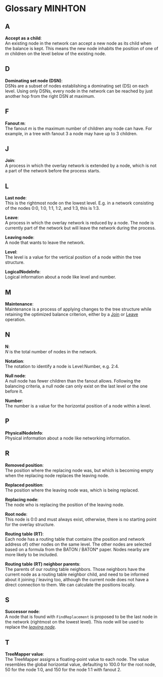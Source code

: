 # Glossary MINHTON

## A

**Accept as a child**:<br />
An existing node in the network can accept a new node as its child when the balance is kept.
This means the new node inhabits the position of one of *m* children on the level below of the existing node.

## D

**Dominating set node (DSN)**:<br />
DSNs are a subset of nodes establishing a dominating set (DS) on each level.
Using only DSNs, every node in the network can be reached by just another hop from the right DSN at maximum.

## F

**Fanout m**:<br />
The fanout *m* is the maximum number of children any node can have.
For example, in a tree with fanout 3 a node may have up to 3 children.

## J

**Join**:<br />
A process in which the overlay network is extended by a node, which is not a part of the network before the process starts.

## L

**Last node**:<br />
This is the rightmost node on the lowest level.
E.g. in a network consisting of the nodes 0:0, 1:0, 1:1, 1:2, and 1:3, this is 1:3.

**Leave**:<br />
A process in which the overlay network is reduced by a node.
The node is currently part of the network but will leave the network during the process.

**Leaving node**:<br />
A node that wants to leave the network.

**Level**:<br />
The level is a value for the vertical position of a node within the tree structure.

**LogicalNodeInfo**:<br />
Logical information about a node like level and number.

## M

**Maintenance**:<br />
Maintenance is a process of applying changes to the tree structure while retaining the optimized balance criterion, either by a [Join](#j) or [Leave](#l) operation.

## N

**N**:<br />
*N* is the total number of nodes in the network.

**Notation**:<br />
The notation to identify a node is Level:Number, e.g. 2:4.

**Null node**:<br />
A null node has fewer children than the fanout allows.
Following the balancing criteria, a null node can only exist on the last level or the one before it.

**Number**:<br />
The number is a value for the horizontal position of a node within a level.

## P

**PhysicalNodeInfo**:<br />
Physical information about a node like networking information.

## R

**Removed position**:<br />
The position where the replacing node was, but which is becoming empty when the replacing node replaces the leaving node.

**Replaced position**:<br />
The position where the leaving node was, which is being replaced.

**Replacing node**:<br />
The node who is replacing the position of the leaving node.

**Root node**:<br />
This node is 0:0 and must always exist, otherwise, there is no starting point for the overlay structure.

**Routing table (RT)**:<br />
Each node has a routing table that contains (the position and network address of) other nodes on the same level.
The other nodes are selected based on a formula from the BATON / BATON\* paper.
Nodes nearby are more likely to be included.

**Routing table (RT) neighbor parents**:<br />
The parents of our routing table neighbors.
Those neighbors have the current node as a routing table neighbor child, and need to be informed about it joining / leaving too, although the current node does not have a direct connection to them.
We can calculate the positions locally.

## S

**Successor node**:<br />
A node that is found with ``FindReplacement`` is proposed to be the last node in the network (rightmost on the lowest level).
This node will be used to replace the [*leaving node*](#l).

## T

**TreeMapper value**:<br />
The TreeMapper assigns a floating-point value to each node.
The value resembles the global horizontal value, defaulting to 100.0 for the root node, 50 for the node 1:0, and 150 for the node 1:1 with fanout 2.
